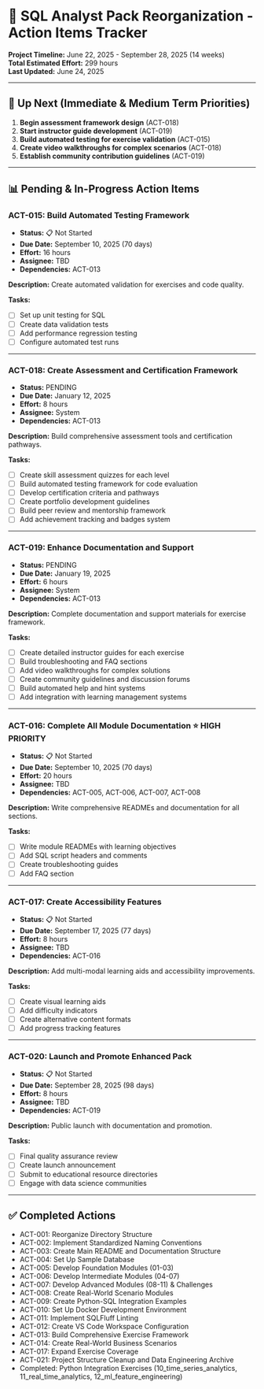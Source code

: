 # 🎯 SQL Analyst Pack Reorganization - Action Items Tracker

**Project Timeline:** June 22, 2025 - September 28, 2025 (14 weeks)  
**Total Estimated Effort:** 299 hours  
**Last Updated:** June 24, 2025

---

## 🚀 Up Next (Immediate & Medium Term Priorities)

1. **Begin assessment framework design** (ACT-018)
2. **Start instructor guide development** (ACT-019)
3. **Build automated testing for exercise validation** (ACT-015)
4. **Create video walkthroughs for complex scenarios** (ACT-018)
5. **Establish community contribution guidelines** (ACT-019)

---

## 📊 Pending & In-Progress Action Items

### ACT-015: Build Automated Testing Framework

- **Status:** 📋 Not Started
- **Due Date:** September 10, 2025 (70 days)
- **Effort:** 16 hours
- **Assignee:** TBD
- **Dependencies:** ACT-013

**Description:** Create automated validation for exercises and code quality.

**Tasks:**

- [ ] Set up unit testing for SQL
- [ ] Create data validation tests
- [ ] Add performance regression testing
- [ ] Configure automated test runs

---

### ACT-018: Create Assessment and Certification Framework

- **Status:** PENDING
- **Due Date:** January 12, 2025
- **Effort:** 8 hours
- **Assignee:** System
- **Dependencies:** ACT-013

**Description:** Build comprehensive assessment tools and certification pathways.

**Tasks:**

- [ ] Create skill assessment quizzes for each level
- [ ] Build automated testing framework for code evaluation
- [ ] Develop certification criteria and pathways
- [ ] Create portfolio development guidelines
- [ ] Build peer review and mentorship framework
- [ ] Add achievement tracking and badges system

---

### ACT-019: Enhance Documentation and Support

- **Status:** PENDING
- **Due Date:** January 19, 2025
- **Effort:** 6 hours
- **Assignee:** System
- **Dependencies:** ACT-013

**Description:** Complete documentation and support materials for exercise framework.

**Tasks:**

- [ ] Create detailed instructor guides for each exercise
- [ ] Build troubleshooting and FAQ sections
- [ ] Add video walkthroughs for complex solutions
- [ ] Create community guidelines and discussion forums
- [ ] Build automated help and hint systems
- [ ] Add integration with learning management systems

---

### ACT-016: Complete All Module Documentation ⭐ HIGH PRIORITY

- **Status:** 📋 Not Started
- **Due Date:** September 10, 2025 (70 days)
- **Effort:** 20 hours
- **Assignee:** TBD
- **Dependencies:** ACT-005, ACT-006, ACT-007, ACT-008

**Description:** Write comprehensive READMEs and documentation for all sections.

**Tasks:**

- [ ] Write module READMEs with learning objectives
- [ ] Add SQL script headers and comments
- [ ] Create troubleshooting guides
- [ ] Add FAQ section

---

### ACT-017: Create Accessibility Features

- **Status:** 📋 Not Started
- **Due Date:** September 17, 2025 (77 days)
- **Effort:** 8 hours
- **Assignee:** TBD
- **Dependencies:** ACT-016

**Description:** Add multi-modal learning aids and accessibility improvements.

**Tasks:**

- [ ] Create visual learning aids
- [ ] Add difficulty indicators
- [ ] Create alternative content formats
- [ ] Add progress tracking features

---

### ACT-020: Launch and Promote Enhanced Pack

- **Status:** 📋 Not Started
- **Due Date:** September 28, 2025 (98 days)
- **Effort:** 8 hours
- **Assignee:** TBD
- **Dependencies:** ACT-019

**Description:** Public launch with documentation and promotion.

**Tasks:**

- [ ] Final quality assurance review
- [ ] Create launch announcement
- [ ] Submit to educational resource directories
- [ ] Engage with data science communities

---

## ✅ Completed Actions

<!-- All completed actions and milestones moved here for reference -->

- ACT-001: Reorganize Directory Structure
- ACT-002: Implement Standardized Naming Conventions
- ACT-003: Create Main README and Documentation Structure
- ACT-004: Set Up Sample Database
- ACT-005: Develop Foundation Modules (01-03)
- ACT-006: Develop Intermediate Modules (04-07)
- ACT-007: Develop Advanced Modules (08-11) & Challenges
- ACT-008: Create Real-World Scenario Modules
- ACT-009: Create Python-SQL Integration Examples
- ACT-010: Set Up Docker Development Environment
- ACT-011: Implement SQLFluff Linting
- ACT-012: Create VS Code Workspace Configuration
- ACT-013: Build Comprehensive Exercise Framework
- ACT-014: Create Real-World Business Scenarios
- ACT-017: Expand Exercise Coverage
- ACT-021: Project Structure Cleanup and Data Engineering Archive
- Completed: Python Integration Exercises (10_time_series_analytics, 11_real_time_analytics, 12_ml_feature_engineering)

<!-- Add more completed actions as needed -->
